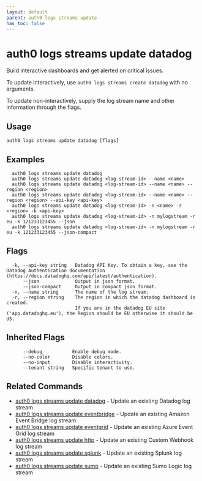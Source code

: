 ```yaml
---
layout: default
parent: auth0 logs streams update
has_toc: false
---
```

# auth0 logs streams update datadog

Build interactive dashboards and get alerted on critical issues.

To update interactively, use `auth0 logs streams create datadog` with no arguments.

To update non-interactively, supply the log stream name and other information through the flags.

## Usage
```
auth0 logs streams update datadog [flags]
```

## Examples

```
  auth0 logs streams update datadog
  auth0 logs streams update datadog <log-stream-id> --name <name>
  auth0 logs streams update datadog <log-stream-id> --name <name> --region <region>
  auth0 logs streams update datadog <log-stream-id> --name <name> --region <region> --api-key <api-key>
  auth0 logs streams update datadog <log-stream-id> -n <name> -r <region> -k <api-key>
  auth0 logs streams update datadog <log-stream-id> -n mylogstream -r eu -k 121233123455 --json
  auth0 logs streams update datadog <log-stream-id> -n mylogstream -r eu -k 121233123455 --json-compact
```


## Flags

```
  -k, --api-key string   Datadog API Key. To obtain a key, see the Datadog Authentication documentation (https://docs.datadoghq.com/api/latest/authentication).
      --json             Output in json format.
      --json-compact     Output in compact json format.
  -n, --name string      The name of the log stream.
  -r, --region string    The region in which the datadog dashboard is created.
                         If you are in the datadog EU site ('app.datadoghq.eu'), the Region should be EU otherwise it should be US.
```


## Inherited Flags

```
      --debug           Enable debug mode.
      --no-color        Disable colors.
      --no-input        Disable interactivity.
      --tenant string   Specific tenant to use.
```


## Related Commands

- [auth0 logs streams update datadog](auth0_logs_streams_update_datadog.md) - Update an existing Datadog log stream
- [auth0 logs streams update eventbridge](auth0_logs_streams_update_eventbridge.md) - Update an existing Amazon Event Bridge log stream
- [auth0 logs streams update eventgrid](auth0_logs_streams_update_eventgrid.md) - Update an existing Azure Event Grid log stream
- [auth0 logs streams update http](auth0_logs_streams_update_http.md) - Update an existing Custom Webhook log stream
- [auth0 logs streams update splunk](auth0_logs_streams_update_splunk.md) - Update an existing Splunk log stream
- [auth0 logs streams update sumo](auth0_logs_streams_update_sumo.md) - Update an existing Sumo Logic log stream



